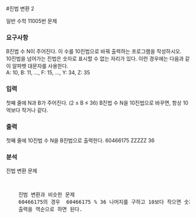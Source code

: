 #진법 변환 2
<p>
일반 수학 11005번 문제
</p>

### 요구사항

B진법 수 N이 주어진다. 이 수를 10진법으로 바꿔 출력하는 프로그램을 작성하시오. </br>
10진법을 넘어가는 진법은 숫자로 표시할 수 없는 자리가 있다. 이런 경우에는 다음과 같이 알파벳 대문자를 사용한다. </br>
A: 10, B: 11, ..., F: 15, ..., Y: 34, Z: 35 </br>

### 입력
첫째 줄에 N과 B가 주어진다. (2 ≤ B ≤ 36)
B진법 수 N을 10진법으로 바꾸면, 항상 10억보다 작거나 같다.

### 출력
첫째 줄에 10진법 수 N을 B진법으로 출력한다.
60466175   ZZZZZ 36 
### 분석
진법 변환 문제

</br>
<pre>
	진범 변환과 비슷한 문제 
	60466175의 경우  60466175 % 36 나머지를 구하고 10보다 작으면 숫자 형태로 저장  크면 A~Z 로 문자로 바꿔준다
	출력을 역순으로 하면 된다.
	 
 <pre>

